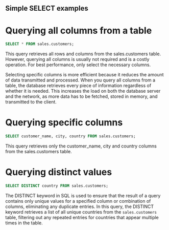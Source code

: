 ## Simple SELECT examples


# Querying all columns from a table 

```sql
SELECT * FROM sales.customers;
```

This query retrieves all rows and columns from the sales.customers table. However, querying all columns is usually not required and is a costly operation. For best performance, only select the necessary columns. 

Selecting specific columns is more efficient because it reduces the amount of data transmitted and processed. When you query all columns from a table, the database retrieves every piece of information regardless of whether it is needed. This increases the load on both the database server and the network, as more data has to be fetched, stored in memory, and transmitted to the client. 

# Querying specific columns

```sql
SELECT customer_name, city, country FROM sales.customers;
```

This query retrieves only the customer_name,  city and country columns from the sales.customers table. 

# Querying distinct values 

```sql
SELECT DISTINCT country FROM sales.customers;
```

The DISTINCT keyword in SQL is used to ensure that the result of a query contains only unique values for a specified column or combination of columns, eliminating any duplicate entries. 
In this query, the DISTINCT keyword retrieves a list of all unique countries from the `sales.customers` table, filtering out any repeated entries for countries that appear multiple times in the table. 